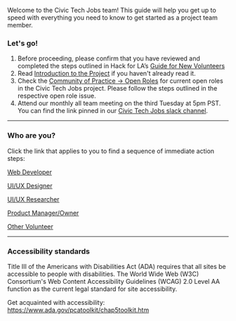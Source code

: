 Welcome to the Civic Tech Jobs team! This guide will help you get up to speed with everything you need to know to get started as a project team member.

### Let's go!

1. Before proceeding, please confirm that you have reviewed and completed the steps outlined in Hack for LA’s [Guide for New Volunteers](https://www.hackforla.org/getting-started)
2. Read [Introduction to the Project](https://hackforla.github.io/CivicTechJobs/) if you haven't already read it.
3. Check the [Community of Practice -> Open Roles](https://github.com/orgs/hackforla/projects/67/views/8) for current open roles in the Civic Tech Jobs project. Please follow the steps outlined in the respective open role issue. 
4. Attend our monthly all team meeting on the third Tuesday at 5pm PST. You can find the link pinned in our [Civic Tech Jobs slack channel](https://hackforla.slack.com/archives/C02509WHFQQ).

---

### Who are you?

Click the link that applies to you to find a sequence of immediate action steps:

[Web Developer](Web-Developer)

[UI/UX Designer](UI-UX-Designer)

[UI/UX Researcher](UI-UX-Researcher)

[Product Manager/Owner](Product-Manager-and-Owner)

[Other Volunteer](Other-Volunteer)

---

### Accessibility standards

Title III of the Americans with Disabilities Act (ADA) requires that all sites be accessible to people with disabilities. The World Wide Web (W3C) Consortium's Web Content Accessibility Guidelines (WCAG) 2.0 Level AA function as the current legal standard for site accessibility.

Get acquainted with accessibility: https://www.ada.gov/pcatoolkit/chap5toolkit.htm
